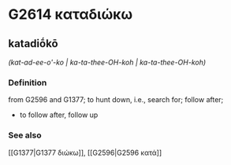 # G2614 καταδιώκω

## katadiṓkō

_(kat-ad-ee-o'-ko | ka-ta-thee-OH-koh | ka-ta-thee-OH-koh)_

### Definition

from G2596 and G1377; to hunt down, i.e., search for; follow after; 

- to follow after, follow up

### See also

[[G1377|G1377 διώκω]], [[G2596|G2596 κατά]]
